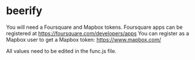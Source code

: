 # beerify
You will need a Foursquare and Mapbox tokens.
Foursquare apps can be registered at https://foursquare.com/developers/apps
You can register as a Mapbox user to get a Mapbox token: https://www.mapbox.com/

All values need to be edited in the func.js file.
